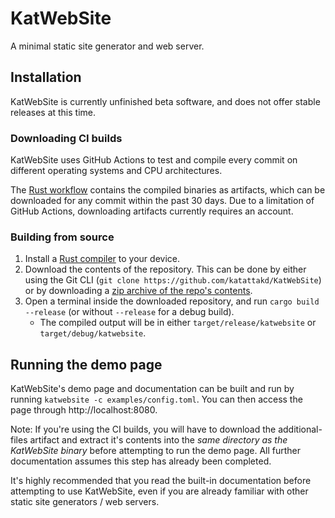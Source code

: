 # KatWebSite
A minimal static site generator and web server.

## Installation
KatWebSite is currently unfinished beta software, and does not offer stable releases at this time.

### Downloading CI builds
KatWebSite uses GitHub Actions to test and compile every commit on different operating systems and CPU architectures.

The [Rust workflow](https://github.com/katattakd/KatWebSite/actions/workflows/rust.yml?query=is%3Asuccess) contains the compiled binaries as artifacts, which can be downloaded for any commit within the past 30 days. Due to a limitation of GitHub Actions, downloading artifacts currently requires an account.

### Building from source
1. Install a [Rust compiler](https://www.rust-lang.org/learn/get-started) to your device.
2. Download the contents of the repository. This can be done by either using the Git CLI (`git clone https://github.com/katattakd/KatWebSite`) or by downloading a [zip archive of the repo's contents](https://github.com/katattakd/KatWebSite/archive/main.zip).
3. Open a terminal inside the downloaded repository, and run `cargo build --release` (or without `--release` for a debug build).
   - The compiled output will be in either `target/release/katwebsite` or `target/debug/katwebsite`.

## Running the demo page
KatWebSite's demo page and documentation can be built and run by running `katwebsite -c examples/config.toml`. You can then access the page through http://localhost:8080.

Note: If you're using the CI builds, you will have to download the additional-files artifact and extract it's contents into the *same directory as the KatWebSite binary* before attempting to run the demo page. All further documentation assumes this step has already been completed.

It's highly recommended that you read the built-in documentation before attempting to use KatWebSite, even if you are already familiar with other static site generators / web servers.

